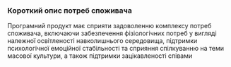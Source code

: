 ### Короткий опис потреб споживача
Програмний продукт має сприяти задоволенню комплексу потреб споживача, включаючи забезпечення фізіологічних потреб у вигляді належної освітленості навколишнього середовища, підтримки психологічної емоційної стабільності та сприяння спілкуванню на теми масової культури, а також підтримки зацікавленості співами
